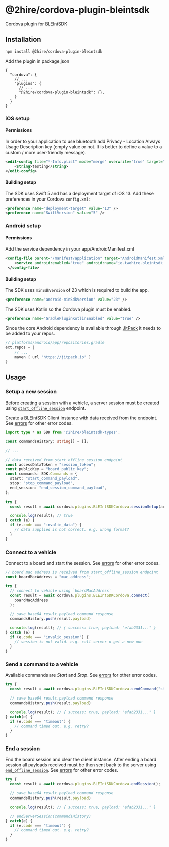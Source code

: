 # @2hire/cordova-plugin-bleintsdk

Cordova plugin for BLEIntSDK

## Installation

```sh
npm install @2hire/cordova-plugin-bleintsdk
```

Add the plugin in package.json

```jsonc
{
  "cordova": {
    // ...
    "plugins": {
      // ...
      "@2hire/cordova-plugin-bleintsdk": {},
    }
  }
}
```

### iOS setup

#### Permissions

In order to your application to use bluetooth add Privacy - Location Always Usage Description key (empty value or not. It is better to define a value to a custom / more user-friendly message).

```xml
<edit-config file="*-Info.plist" mode="merge" overwrite="true" target="NSBluetoothAlwaysUsageDescription">
    <string>testing</string>
</edit-config>
```

#### Building setup

The SDK uses Swift 5 and has a deployment target of iOS 13. Add these preferences in your Cordova `config.xml`:

```xml
<preference name="deployment-target" value="13" />
<preference name="SwiftVersion" value="5" />
```

### Android setup

#### Permissions

Add the service dependency in your app/AndroidManifest.xml

```xml
<config-file parent="/manifest/application" target="AndroidManifest.xml">
    <service android:enabled="true" android:name="io.twohire.bleintsdk.bluetooth.BluetoothLeService" />
 </config-file>
```

#### Building setup

The SDK uses `minSdkVersion` of 23 which is required to build the app.

```xml
<preference name="android-minSdkVersion" value="23" />
```

The SDK uses Kotlin so the Cordova plugin must be enabled.

```xml
<preference name="GradlePluginKotlinEnabled" value="true" />
```

Since the core Android dependency is available through [JitPack](https://jitpack.io/#2hire/BLEIntSDK/Tag) it needs to be added to your repos.

```gradle
// platforms/android/app/repositories.gradle
ext.repos = {
    // ...
    maven { url 'https://jitpack.io' }
}
```

## Usage

### Setup a new session

Before creating a session with a vehicle, a server session must be created using [`start_offline_session`](../../docs/endpoints.md#starting-a-offline-session) endpoint.

Create a BLEIntSDK Client instance with data received from the endpoint. See [errors](../../docs/sdk.md#error-codes) for other error codes.

```ts
import type * as SDK from '@2hire/bleintsdk-types';

const commandsHistory: string[] = [];

// ...

// data received from start_offline_session endpoint
const accessDataToken = "session_token";
const publicKey = "board_public_key";
const commands: SDK.Commands = {
  start: "start_command_payload",
  stop: "stop_command_payload",
  end_session: "end_session_command_payload",
};

try {
  const result = await cordova.plugins.BLEIntSDKCordova.sessionSetup(accessDataToken, commands, publicKey);

  console.log(result); // true
} catch (e) {
  if (e.code === "invalid_data") {
    // data supplied is not correct. e.g. wrong format?
  }
}
```

### Connect to a vehicle

Connect to a board and start the session. See [errors](../../docs/sdk.md#error-codes) for other error codes.

```ts
// board mac address is received from start_offline_session endpoint
const boardMacAddress = "mac_address";

try {
  // connect to vehicle using `boardMacAddress`
  const result = await cordova.plugins.BLEIntSDKCordova.connect(
    boardMacAddress
  );

  // save base64 result.payload command response
  commandsHistory.push(result.payload)

  console.log(result); // { success: true, payload: "efab2331..." }
} catch (e) {
  if (e.code === "invalid_session") {
    // session is not valid. e.g. call server o get a new one
  }
}

```

### Send a command to a vehicle

Available commands are _Start_ and _Stop_. See [errors](../../docs/sdk.md#error-codes) for other error codes.

```ts
try {
  const result = await cordova.plugins.BLEIntSDKCordova.sendCommand("start");

  // save base64 result.payload command response
  commandsHistory.push(result.payload)

  console.log(result); // { success: true, payload: "efab2331..." }
} catch(e) {
  if (e.code === "timeout") {
    // command timed out. e.g. retry?
  }
}
```

### End a session

End the board session and clear the client instance. After ending a board session all payloads received must be then sent back to the server using [`end_offline_session`](../../docs/endpoints.md#ending-a-offline-session). See [errors](../../docs/sdk.md#error-codes) for other error codes.

```ts
try {
  const result = await cordova.plugins.BLEIntSDKCordova.endSession();

  // save base64 result.payload command response
  commandsHistory.push(result.payload)

  console.log(result); // { success: true, payload: "efab2331..." }

  // endServerSession(commandsHistory)
} catch(e) {
  if (e.code === "timeout") {
    // command timed out. e.g. retry?
  }
}
```
